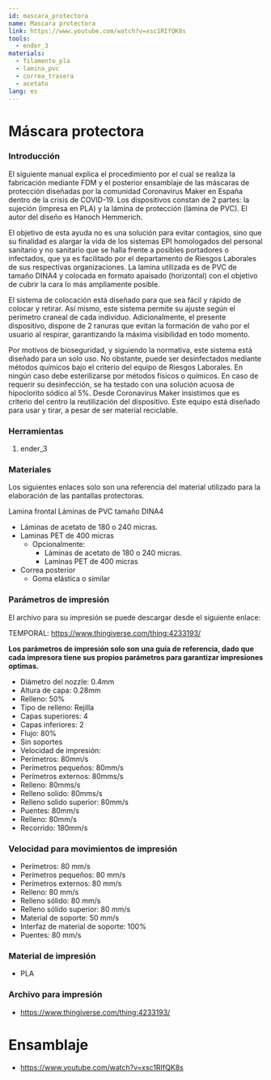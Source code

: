 ```yaml
---
id: mascara_protectora
name: Mascara protectora
link: https://www.youtube.com/watch?v=xsc1RIfQK8s
tools:
  - ender_3
materials:
  - filamento_pla
  - lamina_pvc
  - correa_trasera
  - acetato
lang: es
---
```


# Máscara protectora

### Introducción

El siguiente manual explica el procedimiento por el cual se realiza la fabricación mediante FDM y el posterior ensamblaje de las máscaras de protección diseñadas por la comunidad Coronavirus Maker en España dentro de la crisis de COVID-19.
Los dispositivos constan de 2 partes: la sujeción (impresa en PLA) y la lámina de protección (lámina de PVC). El autor del diseño es Hanoch Hemmerich.

El objetivo de esta ayuda no es una solución para evitar contagios, sino que su finalidad es alargar la vida de los sistemas EPI homologados del personal sanitario y no sanitario que se halla frente a posibles portadores o infectados, que ya es facilitado por el departamento de Riesgos Laborales de sus respectivas organizaciones.
La lamina utilizada es de PVC de tamaño DINA4 y colocada en formato apaisado (horizontal) con el objetivo de cubrir la cara lo más ampliamente posible.

El sistema de colocación está diseñado para que sea fácil y rápido de colocar y retirar. Así mismo, este sistema permite su ajuste según el perímetro craneal de cada individuo.
Adicionalmente, el presente dispositivo, dispone de 2 ranuras que evitan la formación de vaho por el usuario al respirar, garantizando la máxima visibilidad en todo momento.

Por motivos de bioseguridad, y siguiendo la normativa, este sistema está diseñado para un solo uso. No obstante, puede ser desinfectados mediante métodos químicos bajo el criterio del equipo de Riesgos Laborales. En ningún caso debe esterilizarse por métodos físicos o químicos. En caso de requerir su desinfección, se ha testado con una solución acuosa de hipoclorito sódico al 5%.
Desde Coronavirus Maker insistimos que es criterio del centro la reutilización del dispositivo. Este equipo está diseñado para usar y tirar, a pesar de ser material reciclable.

### Herramientas

1. ender_3

### Materiales

Los siguientes enlaces solo son una referencia del material utilizado para la elaboración de las pantallas protectoras.

Lamina frontal
Láminas de PVC tamaño DINA4
  - Láminas de acetato de 180 o 240 micras.
  - Laminas PET de 400 micras
    - Opcionalmente:
      - Láminas de acetato de 180 o 240 micras.
      - Laminas PET de 400 micras
- Correa posterior
  - Goma elástica o similar
  
### Parámetros de impresión

El archivo para su impresión se puede descargar desde el siguiente enlace:

TEMPORAL: https://www.thingiverse.com/thing:4233193/

**Los parámetros de impresión solo son una guía de referencia, dado que cada impresora tiene sus propios parámetros para garantizar impresiones optimas.**

- Diámetro del nozzle: 0.4mm
- Altura de capa: 0.28mm
- Relleno: 50%
- Tipo de relleno: Rejilla
- Capas superiores: 4
- Capas inferiores: 2
- Flujo: 80%
- Sin soportes
- Velocidad de impresión:
- Perímetros: 80mm/s
- Perímetros pequeños: 80mm/s
- Perímetros externos: 80mms/s
- Relleno: 80mms/s
- Relleno solido: 80mms/s
- Relleno solido superior: 80mm/s
- Puentes: 80mm/s
- Relleno: 80mm/s
- Recorrido: 180mm/s
  
### Velocidad para movimientos de impresión

- Perímetros: 80 mm/s
- Perímetros pequeños: 80 mm/s
- Perímetros externos: 80 mm/s
- Relleno: 80 mm/s
- Relleno sólido: 80 mm/s
- Relleno sólido superior: 80 mm/s
- Material de soporte: 50 mm/s
- Interfaz de material de soporte: 100%
- Puentes: 80 mm/s

### Material de impresión

- PLA

### Archivo para impresión

- https://www.thingiverse.com/thing:4233193/

# Ensamblaje

- https://www.youtube.com/watch?v=xsc1RIfQK8s
